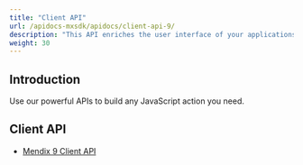 ```yaml
---
title: "Client API"
url: /apidocs-mxsdk/apidocs/client-api-9/
description: "This API enriches the user interface of your applications by building on top of the Mendix web Client APIs."
weight: 30
---
```


## Introduction

Use our powerful APIs to build any JavaScript action you need.

## Client API

* [Mendix 9 Client API](https://apidocs.rnd.mendix.com/9/client/index.html)
